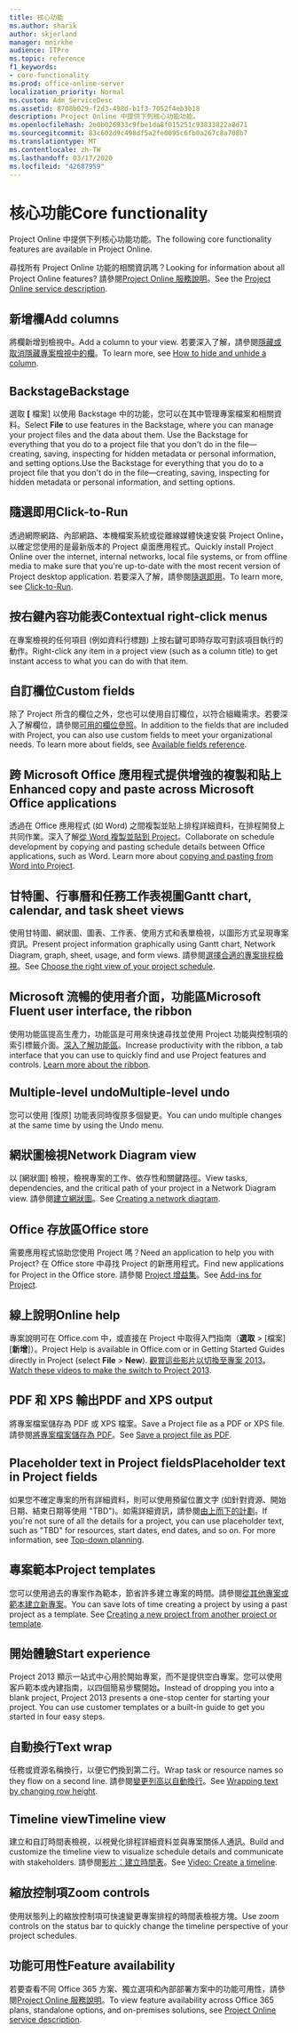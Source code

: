 ```yaml
---
title: 核心功能
ms.author: sharik
author: skjerland
manager: mnirkhe
audience: ITPro
ms.topic: reference
f1_keywords:
- core-functionality
ms.prod: office-online-server
localization_priority: Normal
ms.custom: Adm_ServiceDesc
ms.assetid: 8708b029-f2d3-498d-b1f3-7052f4eb3b18
description: Project Online 中提供下列核心功能功能。
ms.openlocfilehash: 2e0b026933c9fbe1da8f015251c93833822a8d71
ms.sourcegitcommit: 83c602d9c498df5a2fe0095c6fb0a267c8a708b7
ms.translationtype: MT
ms.contentlocale: zh-TW
ms.lasthandoff: 03/17/2020
ms.locfileid: "42687959"
---
```

# <a name="core-functionality"></a><span data-ttu-id="f7368-103">核心功能</span><span class="sxs-lookup"><span data-stu-id="f7368-103">Core functionality</span></span>

<span data-ttu-id="f7368-104">Project Online 中提供下列核心功能功能。</span><span class="sxs-lookup"><span data-stu-id="f7368-104">The following core functionality features are available in Project Online.</span></span>
  
<span data-ttu-id="f7368-105">尋找所有 Project Online 功能的相關資訊嗎？</span><span class="sxs-lookup"><span data-stu-id="f7368-105">Looking for information about all Project Online features?</span></span> <span data-ttu-id="f7368-106">請參閱[Project Online 服務說明](project-online-service-description.md)。</span><span class="sxs-lookup"><span data-stu-id="f7368-106">See the [Project Online service description](project-online-service-description.md).</span></span>
  
## <a name="add-columns"></a><span data-ttu-id="f7368-107">新增欄</span><span class="sxs-lookup"><span data-stu-id="f7368-107">Add columns</span></span>

<span data-ttu-id="f7368-108">將欄新增到檢視中。</span><span class="sxs-lookup"><span data-stu-id="f7368-108">Add a column to your view.</span></span> <span data-ttu-id="f7368-109">若要深入了解，請參閱[隱藏或取消隱藏專案檢視中的欄](https://go.microsoft.com/fwlink/p/?LinkId=271343)。</span><span class="sxs-lookup"><span data-stu-id="f7368-109">To learn more, see [How to hide and unhide a column](https://go.microsoft.com/fwlink/p/?LinkId=271343).</span></span>
  
## <a name="backstage"></a><span data-ttu-id="f7368-110">Backstage</span><span class="sxs-lookup"><span data-stu-id="f7368-110">Backstage</span></span>

<span data-ttu-id="f7368-111">選取 **[** 檔案] 以使用 Backstage 中的功能，您可以在其中管理專案檔案和相關資料。</span><span class="sxs-lookup"><span data-stu-id="f7368-111">Select **File** to use features in the Backstage, where you can manage your project files and the data about them.</span></span> <span data-ttu-id="f7368-112">Use the Backstage for everything that you do to a project file that you don't do in the file—creating, saving, inspecting for hidden metadata or personal information, and setting options.</span><span class="sxs-lookup"><span data-stu-id="f7368-112">Use the Backstage for everything that you do to a project file that you don't do in the file—creating, saving, inspecting for hidden metadata or personal information, and setting options.</span></span> 
  
## <a name="click-to-run"></a><span data-ttu-id="f7368-113">隨選即用</span><span class="sxs-lookup"><span data-stu-id="f7368-113">Click-to-Run</span></span>

<span data-ttu-id="f7368-114">透過網際網路、內部網路、本機檔案系統或從離線媒體快速安裝 Project Online，以確定您使用的是最新版本的 Project 桌面應用程式。</span><span class="sxs-lookup"><span data-stu-id="f7368-114">Quickly install Project Online over the internet, internal networks, local file systems, or from offline media to make sure that you're up-to-date with the most recent version of Project desktop application.</span></span> <span data-ttu-id="f7368-115">若要深入了解，請參閱[隨選即用](https://go.microsoft.com/fwlink/p/?LinkId=271596)。</span><span class="sxs-lookup"><span data-stu-id="f7368-115">To learn more, see [Click-to-Run](https://go.microsoft.com/fwlink/p/?LinkId=271596).</span></span>
  
## <a name="contextual-right-click-menus"></a><span data-ttu-id="f7368-116">按右鍵內容功能表</span><span class="sxs-lookup"><span data-stu-id="f7368-116">Contextual right-click menus</span></span>

<span data-ttu-id="f7368-117">在專案檢視的任何項目 (例如資料行標題) 上按右鍵可即時存取可對該項目執行的動作。</span><span class="sxs-lookup"><span data-stu-id="f7368-117">Right-click any item in a project view (such as a column title) to get instant access to what you can do with that item.</span></span>
  
## <a name="custom-fields"></a><span data-ttu-id="f7368-118">自訂欄位</span><span class="sxs-lookup"><span data-stu-id="f7368-118">Custom fields</span></span>

<span data-ttu-id="f7368-p105">除了 Project 所含的欄位之外，您也可以使用自訂欄位，以符合組織需求。若要深入了解欄位，請參閱[可用的欄位參照](https://support.office.com/en-us/article/Available-fields-reference-615a4563-1cc3-40f4-b66f-1b17e793a460)。</span><span class="sxs-lookup"><span data-stu-id="f7368-p105">In addition to the fields that are included with Project, you can also use custom fields to meet your organizational needs. To learn more about fields, see [Available fields reference](https://support.office.com/en-us/article/Available-fields-reference-615a4563-1cc3-40f4-b66f-1b17e793a460).</span></span>
  
## <a name="enhanced-copy-and-paste-across-microsoft-office-applications"></a><span data-ttu-id="f7368-121">跨 Microsoft Office 應用程式提供增強的複製和貼上</span><span class="sxs-lookup"><span data-stu-id="f7368-121">Enhanced copy and paste across Microsoft Office applications</span></span>

<span data-ttu-id="f7368-p106">透過在 Office 應用程式 (如 Word) 之間複製並貼上排程詳細資料，在排程開發上共同作業。深入了解[從 Word 複製並貼到 Project](https://go.microsoft.com/fwlink/p/?LinkId=271330)。</span><span class="sxs-lookup"><span data-stu-id="f7368-p106">Collaborate on schedule development by copying and pasting schedule details between Office applications, such as Word. Learn more about [copying and pasting from Word into Project](https://go.microsoft.com/fwlink/p/?LinkId=271330).</span></span>
  
## <a name="gantt-chart-calendar-and-task-sheet-views"></a><span data-ttu-id="f7368-124">甘特圖、行事曆和任務工作表視圖</span><span class="sxs-lookup"><span data-stu-id="f7368-124">Gantt chart, calendar, and task sheet views</span></span>

<span data-ttu-id="f7368-125">使用甘特圖、網狀圖、圖表、工作表、使用方式和表單檢視，以圖形方式呈現專案資訊。</span><span class="sxs-lookup"><span data-stu-id="f7368-125">Present project information graphically using Gantt chart, Network Diagram, graph, sheet, usage, and form views.</span></span> <span data-ttu-id="f7368-126">請參閱[選擇合適的專案排程檢視](https://go.microsoft.com/fwlink/?LinkId=402905)。</span><span class="sxs-lookup"><span data-stu-id="f7368-126">See [Choose the right view of your project schedule](https://go.microsoft.com/fwlink/?LinkId=402905).</span></span>
  
## <a name="microsoft-fluent-user-interface-the-ribbon"></a><span data-ttu-id="f7368-127">Microsoft 流暢的使用者介面，功能區</span><span class="sxs-lookup"><span data-stu-id="f7368-127">Microsoft Fluent user interface, the ribbon</span></span>

<span data-ttu-id="f7368-p108">使用功能區提高生產力，功能區是可用來快速尋找並使用 Project 功能與控制項的索引標籤介面。[深入了解功能區](https://go.microsoft.com/fwlink/p/?LinkId=271325)。</span><span class="sxs-lookup"><span data-stu-id="f7368-p108">Increase productivity with the ribbon, a tab interface that you can use to quickly find and use Project features and controls. [Learn more about the ribbon](https://go.microsoft.com/fwlink/p/?LinkId=271325).</span></span>
  
## <a name="multiple-level-undo"></a><span data-ttu-id="f7368-130">Multiple-level undo</span><span class="sxs-lookup"><span data-stu-id="f7368-130">Multiple-level undo</span></span>

<span data-ttu-id="f7368-131">您可以使用 [復原] 功能表同時復原多個變更。</span><span class="sxs-lookup"><span data-stu-id="f7368-131">You can undo multiple changes at the same time by using the Undo menu.</span></span> 
  
## <a name="network-diagram-view"></a><span data-ttu-id="f7368-132">網狀圖檢視</span><span class="sxs-lookup"><span data-stu-id="f7368-132">Network Diagram view</span></span>

<span data-ttu-id="f7368-133">以 [網狀圖] 檢視，檢視專案的工作、依存性和關鍵路徑。</span><span class="sxs-lookup"><span data-stu-id="f7368-133">View tasks, dependencies, and the critical path of your project in a Network Diagram view.</span></span> <span data-ttu-id="f7368-134">請參閱[建立網狀圖](https://go.microsoft.com/fwlink/p/?LinkId=271338)。</span><span class="sxs-lookup"><span data-stu-id="f7368-134">See [Creating a network diagram](https://go.microsoft.com/fwlink/p/?LinkId=271338).</span></span>
  
## <a name="office-store"></a><span data-ttu-id="f7368-135">Office 存放區</span><span class="sxs-lookup"><span data-stu-id="f7368-135">Office store</span></span>

<span data-ttu-id="f7368-136">需要應用程式協助您使用 Project 嗎？</span><span class="sxs-lookup"><span data-stu-id="f7368-136">Need an application to help you with Project?</span></span> <span data-ttu-id="f7368-137">在 Office store 中尋找 Project 的新應用程式。</span><span class="sxs-lookup"><span data-stu-id="f7368-137">Find new applications for Project in the Office store.</span></span> <span data-ttu-id="f7368-138">請參閱 [Project 增益集](https://go.microsoft.com/fwlink/?LinkId=273883)。</span><span class="sxs-lookup"><span data-stu-id="f7368-138">See [Add-ins for Project](https://go.microsoft.com/fwlink/?LinkId=273883).</span></span>
  
## <a name="online-help"></a><span data-ttu-id="f7368-139">線上說明</span><span class="sxs-lookup"><span data-stu-id="f7368-139">Online help</span></span>

<span data-ttu-id="f7368-140">專案說明可在 Office.com 中，或直接在 Project 中取得入門指南（**選取** \> [檔案] [**新增**]）。</span><span class="sxs-lookup"><span data-stu-id="f7368-140">Project Help is available in Office.com or in Getting Started Guides directly in Project (select **File** \> **New**).</span></span> <span data-ttu-id="f7368-141">[觀賞這些影片以切換至專案 2013](https://go.microsoft.com/fwlink/p/?LinkId=271325)。</span><span class="sxs-lookup"><span data-stu-id="f7368-141">[Watch these videos to make the switch to Project 2013](https://go.microsoft.com/fwlink/p/?LinkId=271325).</span></span>
  
## <a name="pdf-and-xps-output"></a><span data-ttu-id="f7368-142">PDF 和 XPS 輸出</span><span class="sxs-lookup"><span data-stu-id="f7368-142">PDF and XPS output</span></span>

<span data-ttu-id="f7368-143">將專案檔案儲存為 PDF 或 XPS 檔案。</span><span class="sxs-lookup"><span data-stu-id="f7368-143">Save a Project file as a PDF or XPS file.</span></span> <span data-ttu-id="f7368-144">請參閱[將專案檔案儲存為 PDF](https://go.microsoft.com/fwlink/p/?LinkId=271350)。</span><span class="sxs-lookup"><span data-stu-id="f7368-144">See [Save a project file as PDF](https://go.microsoft.com/fwlink/p/?LinkId=271350).</span></span>
  
## <a name="placeholder-text-in-project-fields"></a><span data-ttu-id="f7368-145">Placeholder text in Project fields</span><span class="sxs-lookup"><span data-stu-id="f7368-145">Placeholder text in Project fields</span></span>

<span data-ttu-id="f7368-p113">如果您不確定專案的所有詳細資料，則可以使用預留位置文字 (如針對資源、開始日期、結束日期等使用 "TBD")。如需詳細資訊，請參閱[由上而下的計劃](https://go.microsoft.com/fwlink/p/?LinkId=271333)。</span><span class="sxs-lookup"><span data-stu-id="f7368-p113">If you're not sure of all the details for a project, you can use placeholder text, such as "TBD" for resources, start dates, end dates, and so on. For more information, see [Top-down planning](https://go.microsoft.com/fwlink/p/?LinkId=271333).</span></span>
  
## <a name="project-templates"></a><span data-ttu-id="f7368-148">專案範本</span><span class="sxs-lookup"><span data-stu-id="f7368-148">Project templates</span></span>

<span data-ttu-id="f7368-p114">您可以使用過去的專案作為範本，節省許多建立專案的時間。請參閱[從其他專案或範本建立新專案](https://go.microsoft.com/fwlink/p/?LinkId=271328)。</span><span class="sxs-lookup"><span data-stu-id="f7368-p114">You can save lots of time creating a project by using a past project as a template. See [Creating a new project from another project or template](https://go.microsoft.com/fwlink/p/?LinkId=271328).</span></span>
  
## <a name="start-experience"></a><span data-ttu-id="f7368-151">開始體驗</span><span class="sxs-lookup"><span data-stu-id="f7368-151">Start experience</span></span>

<span data-ttu-id="f7368-p115">Project 2013 顯示一站式中心用於開始專案，而不是提供空白專案。您可以使用客戶範本或內建指南，以四個簡易步驟開始。</span><span class="sxs-lookup"><span data-stu-id="f7368-p115">Instead of dropping you into a blank project, Project 2013 presents a one-stop center for starting your project. You can use customer templates or a built-in guide to get you started in four easy steps.</span></span>
  
## <a name="text-wrap"></a><span data-ttu-id="f7368-154">自動換行</span><span class="sxs-lookup"><span data-stu-id="f7368-154">Text wrap</span></span>

<span data-ttu-id="f7368-155">任務或資源名稱換行，以便它們換到第二行。</span><span class="sxs-lookup"><span data-stu-id="f7368-155">Wrap task or resource names so they flow on a second line.</span></span> <span data-ttu-id="f7368-156">請參閱[變更列高以自動換行](https://go.microsoft.com/fwlink/p/?LinkId=271344)。</span><span class="sxs-lookup"><span data-stu-id="f7368-156">See [Wrapping text by changing row height](https://go.microsoft.com/fwlink/p/?LinkId=271344).</span></span>
  
## <a name="timeline-view"></a><span data-ttu-id="f7368-157">Timeline view</span><span class="sxs-lookup"><span data-stu-id="f7368-157">Timeline view</span></span>

<span data-ttu-id="f7368-158">建立和自訂時間表檢視，以視覺化排程詳細資料並與專案關係人通訊。</span><span class="sxs-lookup"><span data-stu-id="f7368-158">Build and customize the timeline view to visualize schedule details and communicate with stakeholders.</span></span> <span data-ttu-id="f7368-159">請參閱[影片：建立時間表](https://go.microsoft.com/fwlink/?LinkId=402912)。</span><span class="sxs-lookup"><span data-stu-id="f7368-159">See [Video: Create a timeline](https://go.microsoft.com/fwlink/?LinkId=402912).</span></span>
  
## <a name="zoom-controls"></a><span data-ttu-id="f7368-160">縮放控制項</span><span class="sxs-lookup"><span data-stu-id="f7368-160">Zoom controls</span></span>

<span data-ttu-id="f7368-161">使用狀態列上的縮放控制項可快速變更專案排程的時間表檢視方塊。</span><span class="sxs-lookup"><span data-stu-id="f7368-161">Use zoom controls on the status bar to quickly change the timeline perspective of your project schedules.</span></span> 
  
## <a name="feature-availability"></a><span data-ttu-id="f7368-162">功能可用性</span><span class="sxs-lookup"><span data-stu-id="f7368-162">Feature availability</span></span>

<span data-ttu-id="f7368-163">若要查看不同 Office 365 方案、獨立選項和內部部署方案中的功能可用性，請參閱[Project Online 服務說明](project-online-service-description.md)。</span><span class="sxs-lookup"><span data-stu-id="f7368-163">To view feature availability across Office 365 plans, standalone options, and on-premises solutions, see [Project Online service description](project-online-service-description.md).</span></span>
  

